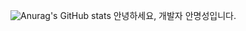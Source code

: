 ![Anurag's GitHub stats](https://github-readme-stats.vercel.app/api?username=maengsi&show_icons=true&theme=radical)
안녕하세요, 개발자 안명성입니다.

